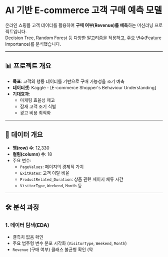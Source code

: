 # AI 기반 E-commerce 고객 구매 예측 모델

온라인 쇼핑몰 고객 데이터를 활용하여 **구매 여부(Revenue)를 예측**하는 머신러닝 프로젝트입니다.  
Decision Tree, Random Forest 등 다양한 알고리즘을 적용하고, 주요 변수(Feature Importance)를 분석했습니다.

---

## 📊 프로젝트 개요
- **목표**: 고객의 행동 데이터를 기반으로 구매 가능성을 조기 예측  
- **데이터셋**: Kaggle - [E-commerce Shopper's Behaviour Understanding]  
- **기대효과**: 
  - 마케팅 효율성 제고
  - 잠재 고객 조기 식별
  - 광고 비용 최적화

---

## 📂 데이터 개요
- **행(row) 수**: 12,330  
- **컬럼(column) 수**: 18  
- 주요 변수:
  - `PageValues`: 페이지의 경제적 가치
  - `ExitRates`: 고객 이탈 비율
  - `ProductRelated_Duration`: 상품 관련 페이지 체류 시간
  - `VisitorType`, `Weekend`, `Month` 등  

---

## 🛠️ 분석 과정
### 1. 데이터 탐색(EDA)
- 결측치 없음 확인  
- 주요 범주형 변수 분포 시각화 (`VisitorType`, `Weekend`, `Month`)  
- `Revenue` (구매 여부) 클래스 불균형 확인 (약
